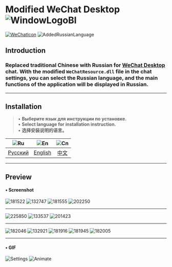 # Modified WeChat Desktop ![WindowLogoBl](https://user-images.githubusercontent.com/48417413/129701155-aff35408-757f-466b-9636-690585d88cb8.png)

[![WeChatIcon](https://user-images.githubusercontent.com/48417413/129711068-ffd3cead-304e-408f-9d01-3f2a39af6cea.png)](https://www.wechat.com/)
![AddedRussianLanguage](https://user-images.githubusercontent.com/48417413/129706200-f6c00907-3f46-490b-8ff0-2b76975df763.png)


## **Introduction**
### Replaced traditional Chinese with Russian for [**WeChat Desktop**][4] chat. With the modified **`WeChatResource.dll`** file in the chat settings, you can select the Russian language, and the main functions of the application will be displayed in Russian. 

-----

## **Installation**
> • **Выберите язык для инструкции по установке.**\
> • **Select language for installation instruction.**\
> • **选择安装说明的语言。**

   | ![Ru](https://camo.githubusercontent.com/391b57fb068c30068d206d8b5e14dab22414b7e4e2179aeaa23415ab3404b841/68747470733a2f2f756e69636f64652d7461626c652e636f6d2f692f636f756e7472792d666c6167732f72752e706e67) | ![En](https://camo.githubusercontent.com/6a14aa4dccda53ea9236ff9849bde5b0905e389fda26e7d07fb77e68b76bc2fd/68747470733a2f2f756e69636f64652d7461626c652e636f6d2f692f636f756e7472792d666c6167732f656e2e706e67) | ![Cn](https://camo.githubusercontent.com/5eca8717e615fe73912fe82a1b0ca6b38133ccd08f8cde63d6822d4b8ae484bf/68747470733a2f2f756e69636f64652d7461626c652e636f6d2f692f636f756e7472792d666c6167732f636e2e706e67) |
   | :----------: |:------------:|:-----------:|
   | [Русский][1] | [English][2] |  [中文][3]  |
    
----    
    
## Preview

#### • Screenshot
![181522](https://user-images.githubusercontent.com/48417413/130286737-031030f7-5728-429c-87c8-214f03800372.png)
![132747](https://user-images.githubusercontent.com/48417413/129460127-11612f1a-87ee-4eab-a98a-89e7d363e05e.png)
![181555](https://user-images.githubusercontent.com/48417413/130286769-4867eb04-ba5e-4316-98a2-e0a915b882af.png)
![202250](https://user-images.githubusercontent.com/48417413/129455426-4a50697e-5cbf-44bb-a335-b215ddef582f.png)

----

![225850](https://user-images.githubusercontent.com/48417413/130287325-6e2ed693-3c94-40be-bcff-1dcd70eb5951.png)
![133537](https://user-images.githubusercontent.com/48417413/129444911-4eb3ad00-86c1-44c3-9a10-eabda72bbd27.png)
![201423](https://user-images.githubusercontent.com/48417413/129455216-d8bb2f73-b298-4fe5-9278-ec38fb6d373c.png)

----

![182046](https://user-images.githubusercontent.com/48417413/130255866-c591ba39-a689-4f95-851d-442f1255f2e1.png)
![132921](https://user-images.githubusercontent.com/48417413/129444898-0a9fff8d-242f-42bd-a1f2-ff9b91d9c566.png)
![181916](https://user-images.githubusercontent.com/48417413/130286950-91b26ea0-68ef-4137-8e89-21d218c05d62.png)
![181945](https://user-images.githubusercontent.com/48417413/130256133-2ecd7cdf-9634-415b-aa61-6d7713772f24.png)
![182005](https://user-images.githubusercontent.com/48417413/130256142-9d42c4a6-6d13-4daf-984e-04cf5739b2f3.png)

----

#### • GIF
![Settings](https://user-images.githubusercontent.com/48417413/130810368-4e820269-ada2-406d-a842-be24f9144894.gif)
![Animate](https://user-images.githubusercontent.com/48417413/129444995-7311de92-d481-4530-881e-51714a51a88b.gif)



[1]: https://github.com/Li-Heping/WeChat/blob/main/WeChat%20for%20Windows/Installation%20instructions/README-Ru.md
[2]: https://github.com/Li-Heping/WeChat/blob/main/WeChat%20for%20Windows/Installation%20instructions/README-En.md
[3]: https://github.com/Li-Heping/WeChat/blob/main/WeChat%20for%20Windows/Installation%20instructions/README-Cn.md
[4]: https://pc.weixin.qq.com/
